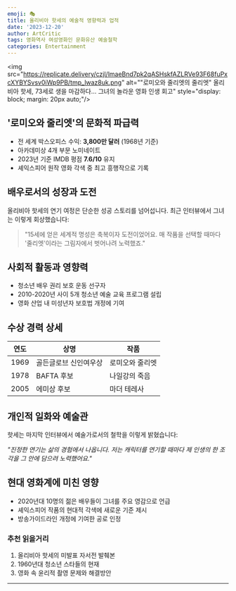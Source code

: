 ```yaml
---
emoji: 🎭
title: 올리비아 핫세의 예술적 영향력과 업적
date: '2023-12-20'
author: ArtCritic
tags: 영화역사 여성영화인 문화유산 예술철학
categories: Entertainment
---
```


<img src="https://replicate.delivery/czjl/lmaeBnd7pk2qASHskfAZLRVe93F68fuPxcXYBYSvsv0iWp9PB/tmp_lwaz8uk.png" alt=""로미오와 줄리엣의 줄리엣" 올리비아 핫세, 73세로 생을 마감하다... 그녀의 놀라운 영화 인생 회고" style="display: block; margin: 20px auto;"/>

## '로미오와 줄리엣'의 문화적 파급력

- 전 세계 박스오피스 수익: **3,800만 달러** (1968년 기준)
- 아카데미상 4개 부문 노미네이트
- 2023년 기준 IMDB 평점 **7.6/10** 유지
- 셰익스피어 원작 영화 각색 중 최고 흥행작으로 기록

## 배우로서의 성장과 도전

올리비아 핫세의 연기 여정은 단순한 성공 스토리를 넘어섭니다. 최근 인터뷰에서 그녀는 이렇게 회상했습니다:

> "15세에 얻은 세계적 명성은 축복이자 도전이었어요. 매 작품을 선택할 때마다 '줄리엣'이라는 그림자에서 벗어나려 노력했죠."

## 사회적 활동과 영향력

- 청소년 배우 권리 보호 운동 선구자
- 2010-2020년 사이 5개 청소년 예술 교육 프로그램 설립
- 영화 산업 내 미성년자 보호법 개정에 기여

## 수상 경력 상세

| 연도 | 상명 | 작품 |
|------|------|------|
| 1969 | 골든글로브 신인여우상 | 로미오와 줄리엣 |
| 1978 | BAFTA 후보 | 나일강의 죽음 |
| 2005 | 에미상 후보 | 마더 테레사 |

## 개인적 일화와 예술관

핫세는 마지막 인터뷰에서 예술가로서의 철학을 이렇게 밝혔습니다:

*"진정한 연기는 삶의 경험에서 나옵니다. 저는 캐릭터를 연기할 때마다 제 인생의 한 조각을 그 안에 담으려 노력했어요."*

## 현대 영화계에 미친 영향

- 2020년대 10명의 젊은 배우들이 그녀를 주요 영감으로 언급
- 셰익스피어 작품의 현대적 각색에 새로운 기준 제시
- 방송가이드라인 개정에 기여한 공로 인정

### 추천 읽을거리

1. 올리비아 핫세의 미발표 자서전 발췌본
2. 1960년대 청소년 스타들의 현재
3. 영화 속 윤리적 촬영 문제와 해결방안

---

```toc
```